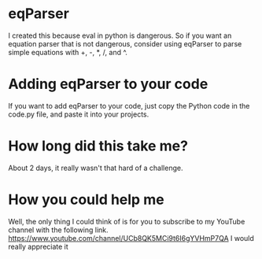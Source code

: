 # eqParser
I created this because eval in python is dangerous. So if you want an equation parser that is not dangerous, consider using eqParser to parse simple equations with +, -, *, /, and ^.

# Adding eqParser to your code
If you want to add eqParser to your code, just copy the Python code in the code.py file, and paste it into your projects.

# How long did this take me?
About 2 days, it really wasn't that hard of a challenge.

# How you could help me
Well, the only thing I could think of is for you to subscribe to my YouTube channel with the following link.
https://www.youtube.com/channel/UCb8QK5MCi9t6I6gYVHmP7QA
I would really appreciate it
